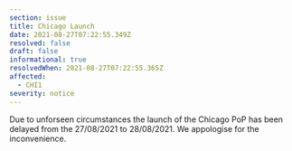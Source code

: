 ```yaml
---
section: issue
title: Chicago Launch
date: 2021-08-27T07:22:55.349Z
resolved: false
draft: false
informational: true
resolvedWhen: 2021-08-27T07:22:55.365Z
affected:
  - CHI1
severity: notice
---
```

Due to unforseen circumstances the launch of the Chicago PoP has been delayed from the 27/08/2021 to 28/08/2021. We appologise for the inconvenience.